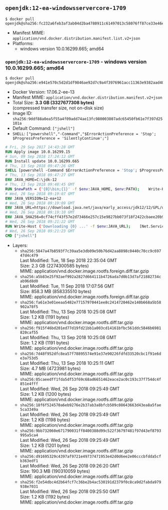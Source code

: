 ## `openjdk:12-ea-windowsservercore-1709`

```console
$ docker pull openjdk@sha256:fc232a6feb3af3ab04d2ba4780911c61497013c58076ff87ce33e46eb5002759
```

-	Manifest MIME: `application/vnd.docker.distribution.manifest.list.v2+json`
-	Platforms:
	-	windows version 10.0.16299.665; amd64

### `openjdk:12-ea-windowsservercore-1709` - windows version 10.0.16299.665; amd64

```console
$ docker pull openjdk@sha256:e941e570c5d2d1df9846ae92d7c9a4f3976961acc11363e9382aad405df417ac
```

-	Docker Version: 17.06.2-ee-13
-	Manifest MIME: `application/vnd.docker.distribution.manifest.v2+json`
-	Total Size: **3.3 GB (3327677308 bytes)**  
	(compressed transfer size, not on-disk size)
-	Image ID: `sha256:9ddf88a0ea5f55a4f09add74ae13fc980003807adc65450fb61e7f397d25101a`
-	Default Command: `["jshell"]`
-	`SHELL`: `["powershell","-Command","$ErrorActionPreference = 'Stop'; $ProgressPreference = 'SilentlyContinue';"]`

```dockerfile
# Fri, 29 Sep 2017 14:43:28 GMT
RUN Apply image 10.0.16299.15
# Sun, 09 Sep 2018 17:24:12 GMT
RUN Install update 10.0.16299.665
# Thu, 13 Sep 2018 09:47:26 GMT
SHELL [powershell -Command $ErrorActionPreference = 'Stop'; $ProgressPreference = 'SilentlyContinue';]
# Thu, 13 Sep 2018 09:47:27 GMT
ENV JAVA_HOME=C:\jdk-12
# Thu, 13 Sep 2018 09:48:45 GMT
RUN $newPath = ('{0}\bin;{1}' -f $env:JAVA_HOME, $env:PATH); 	Write-Host ('Updating PATH: {0}' -f $newPath); 	setx /M PATH $newPath
# Wed, 26 Sep 2018 09:19:07 GMT
ENV JAVA_VERSION=12-ea+12
# Wed, 26 Sep 2018 09:19:09 GMT
ENV JAVA_URL=https://download.java.net/java/early_access/jdk12/12/GPL/openjdk-12-ea+12_windows-x64_bin.zip
# Wed, 26 Sep 2018 09:19:10 GMT
ENV JAVA_SHA256=0cf74cff43f57e2d73466e257c15e9827bb073f18f2422cbaee20b950312ad7c
# Wed, 26 Sep 2018 09:21:22 GMT
RUN Write-Host ('Downloading {0} ...' -f $env:JAVA_URL); 	[Net.ServicePointManager]::SecurityProtocol = [Net.SecurityProtocolType]::Tls12; 	Invoke-WebRequest -Uri $env:JAVA_URL -OutFile 'openjdk.zip'; 	Write-Host ('Verifying sha256 ({0}) ...' -f $env:JAVA_SHA256); 	if ((Get-FileHash openjdk.zip -Algorithm sha256).Hash -ne $env:JAVA_SHA256) { 		Write-Host 'FAILED!'; 		exit 1; 	}; 		Write-Host 'Expanding ...'; 	Expand-Archive openjdk.zip -DestinationPath C:\; 		Write-Host 'Verifying install ...'; 	Write-Host '  java -version'; java -version; 	Write-Host '  javac -version'; javac -version; 		Write-Host 'Removing ...'; 	Remove-Item openjdk.zip -Force; 		Write-Host 'Complete.'
# Wed, 26 Sep 2018 09:21:23 GMT
CMD ["jshell"]
```

-	Layers:
	-	`sha256:5847a47b8593f7c39aa5e3db09e50b76d42aa8898c0440c70cc9c69747d4c479`  
		Last Modified: Tue, 18 Sep 2018 22:35:04 GMT  
		Size: 2.3 GB (2274300585 bytes)  
		MIME: application/vnd.docker.image.rootfs.foreign.diff.tar.gzip
	-	`sha256:a5b83e25f92aef992a2827d664111b4726ada7d0b13d7af21882734cab96d8d0`  
		Last Modified: Tue, 11 Sep 2018 17:07:56 GMT  
		Size: 858.3 MB (858335510 bytes)  
		MIME: application/vnd.docker.image.rootfs.foreign.diff.tar.gzip
	-	`sha256:fa61e3e01eeaa5482e77157970441ee8c2414720462e140b668a5b58902a78f5`  
		Last Modified: Thu, 13 Sep 2018 10:25:08 GMT  
		Size: 1.2 KB (1191 bytes)  
		MIME: application/vnd.docker.image.rootfs.diff.tar.gzip
	-	`sha256:f915f46bd201ed77d19fd21bb1a003cd14161bfbc561ddc5846b6981820caf55`  
		Last Modified: Thu, 13 Sep 2018 10:25:08 GMT  
		Size: 1.2 KB (1191 bytes)  
		MIME: application/vnd.docker.image.rootfs.diff.tar.gzip
	-	`sha256:7d48f952dfc8ea57f78895574e91e37e90226fdfd33520cbc1f91e6de3a753d5`  
		Last Modified: Thu, 13 Sep 2018 10:25:11 GMT  
		Size: 4.7 MB (4723981 bytes)  
		MIME: application/vnd.docker.image.rootfs.diff.tar.gzip
	-	`sha256:05caeedff1fda5df53f69c68ad6651462eace2ac0c193c37f754dc4f851e4fff`  
		Last Modified: Wed, 26 Sep 2018 09:25:49 GMT  
		Size: 1.2 KB (1200 bytes)  
		MIME: application/vnd.docker.image.rootfs.diff.tar.gzip
	-	`sha256:18f6f524570a6eb9276e2b37ab3a8bfcb509c08643663d43ea8a5fae5ca3349a`  
		Last Modified: Wed, 26 Sep 2018 09:25:49 GMT  
		Size: 1.2 KB (1198 bytes)  
		MIME: application/vnd.docker.image.rootfs.diff.tar.gzip
	-	`sha256:9bb732060e671790031ff8400388d99c522f36797481f97d43ef8793995a5ca4`  
		Last Modified: Wed, 26 Sep 2018 09:25:49 GMT  
		Size: 1.2 KB (1201 bytes)  
		MIME: application/vnd.docker.image.rootfs.diff.tar.gzip
	-	`sha256:d91695329c4397af9721e49737471953e42d0d6ee2e06cccbfdda5cfb363edf1`  
		Last Modified: Wed, 26 Sep 2018 09:26:20 GMT  
		Size: 190.3 MB (190310059 bytes)  
		MIME: application/vnd.docker.image.rootfs.diff.tar.gzip
	-	`sha256:f2e54dbc4d2b64fcf7c36be2b4ac530191d2379f0c8ca9d2fabda979938e7031`  
		Last Modified: Wed, 26 Sep 2018 09:25:50 GMT  
		Size: 1.2 KB (1192 bytes)  
		MIME: application/vnd.docker.image.rootfs.diff.tar.gzip
